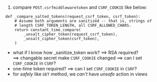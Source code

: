 1. compare `POST.csrfmiddlewaretoken` and `CSRF_COOKIE` like below:
```
def _compare_salted_tokens(request_csrf_token, csrf_token):
    # Assume both arguments are sanitized -- that is, strings of
    # length CSRF_TOKEN_LENGTH, all CSRF_ALLOWED_CHARS.
    return constant_time_compare(
        _unsalt_cipher_token(request_csrf_token),
        _unsalt_cipher_token(csrf_token),
    )
```
  - what if I know how _sanitize_token work? ==> RSA required?  
  ==> changable secret make `CSRF_COOKIE` changed ==> can I set `CSRF_COOKIE` in `CSRF`?
  - one-time token required? ==> can I set `CSRF_COOKIE` in `CSRF`? 
  - for *safely* like `GET` method, we *can't* have *unsafe* action in views
